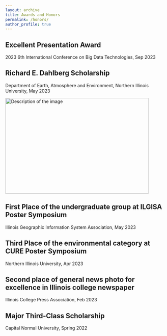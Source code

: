 ```yaml
---
layout: archive
title: Awards and Honors
permalink: /honors/
author_profile: true
---
```






## **Excellent Presentation Award**

2023 6th International Conference on Big Data Technologies, Sep 2023

## **Richard E. Dahlberg Scholarship**

Department of Earth, Atmosphere and Environment, Northern Illinois University, May 2023


<img src="https://marcwu-929.github.io/images/scholarship.png" alt="Description of the image" width="450" height="300">


## **First Place of the undergraduate group at ILGISA Poster Symposium**

Illinois Geographic Information System Association, May 2023

## **Third Place of the environmental category at CURE Poster Symposium**

Northern Illinois University, Apr 2023

## **Second place of general news photo for excellence in Illinois college newspaper**

Illinois College Press Association, Feb 2023

## **Major Third-Class Scholarship**

Capital Normal University, Spring 2022

